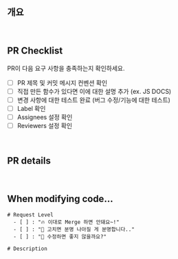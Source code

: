 ## 개요

<!-- 한 줄 요약 -->

<br/>

## PR Checklist

PR이 다음 요구 사항을 충족하는지 확인하세요.

-   [ ] PR 제목 및 커밋 메시지 컨벤션 확인
-   [ ] 직접 만든 함수가 있다면 이에 대한 설명 추가 (ex. JS DOCS)
-   [ ] 변경 사항에 대한 테스트 완료 (버그 수정/기능에 대한 테스트)
-   [ ] Label 확인
-   [ ] Assignees 설정 확인
-   [ ] Reviewers 설정 확인

<br/>

## PR details

<!-- 변경 사항 및 관련 이슈에 대해 간단하게 작성해주세요. 어떻게보다 무엇을 왜 수정했는지 설명해주세요. -->
<!-- 직접 만든 함수가 있다면 예제를 만들어 상세히 설명해주세요. (코드 캡쳐) -->

<br/>

## When modifying code...

```text
# Request Level
  - [ ] : "🔥 이대로 Merge 하면 안돼요~!"
  - [ ] : "🥹 고치면 분명 나아질 게 분명합니다.."
  - [ ] : "🤷 수정하면 좋지 않을까요?"

# Description

```